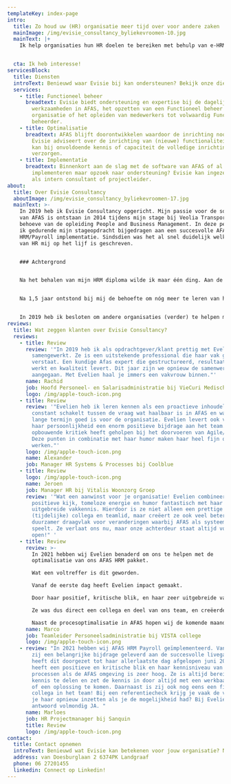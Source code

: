 ```yaml
---
templateKey: index-page
intro:
  title: Zo houd uw (HR) organisatie meer tijd over voor andere zaken
  mainImage: /img/evisie_consultancy_byliekevroomen-10.jpg
  mainText: |+
    Ik help organisaties hun HR doelen te bereiken met behulp van e-HRM.


  cta: Ik heb interesse!
servicesBlock:
  title: Diensten
  introText: Benieuwd waar Evisie bij kan ondersteunen? Bekijk onze diensten!
  services:
    - title: Functioneel beheer
      breadtext: Evisie biedt ondersteuning en expertise bij de dagelijkse
        werkzaamheden in AFAS, het opzetten van een Functioneel beheer
        organisatie of het opleiden van medewerkers tot volwaardig Functioneel
        beheerder.
    - title: Optimalisatie
      breadtext: AFAS blijft doorontwikkelen waardoor de inrichting nooit "af" is.
        Evisie adviseert over de inrichting van (nieuwe) functionaliteiten en
        kan bij onvoldoende kennis of capaciteit de volledige inrichting
        verzorgen.
    - title: Implementatie
      breadtext: Binnenkort aan de slag met de software van AFAS of al begonnen met
        implementeren maar opzoek naar ondersteuning? Evisie kan ingezet worden
        als intern consultant of projectleider.
about:
  title: Over Evisie Consultancy
  aboutImage: /img/evisie_consultancy_byliekevroomen-17.jpg
  mainText: >-
    In 2019 heb ik Evisie Consultancy opgericht. Mijn passie voor de software
    van AFAS is ontstaan in 2014 tijdens mijn stage bij Veolia Transport ten
    behoeve van de opleiding People and Business Management. In deze periode heb
    ik gedurende mijn stageopdracht bijgedragen aan een succesvolle AFAS
    HRM/Payroll implementatie. Sindsdien was het al snel duidelijk welke kant
    van HR mij op het lijf is geschreven. 


    ### Achtergrond


    Na het behalen van mijn HRM diploma wilde ik maar één ding. Aan de slag met AFAS! Ik ben mijn loopbaan begonnen als junior AFAS consultant bij een organisatie die de personele- en financiële administratie verzorgt voor besturen binnen het onderwijs. Daar heb ik de kans gekregen om, door middel van learning on the job, opgeleid te worden door AFAS expert. 


    Na 1,5 jaar ontstond bij mij de behoefte om nóg meer te leren van het softwarepakket, ik wilde verder kijken dan alleen de onderwijssector. Dat heeft ertoe geleid dat ik in 2017 ben verhuisd van Limburg naar Rotterdam om aan de slag te gaan als HR Systems Specialist bij Coolblue. Daar heb ik alle ins en outs van de software leren kennen en sindsdien is geen enkele (AFAS) uitdaging te groot.


    In 2019 heb ik besloten om andere organisaties (verder) te helpen met AFAS als zelfstandig ondernemer. Met mijn jarenlange ervaring als AFAS klant én mijn HR achtergrond, weet ik als geen ander dat het in de praktijk vaak nét even anders werkt. Ik ben daardoor in staat om continu te denken vanuit de wensen en behoeften van de klant en opzoek te gaan naar de meest eenvoudige en efficiënte oplossingen in AFAS die daarbij aansluiten.
reviews:
  title: Wat zeggen klanten over Evisie Consultancy?
  reviews:
    - title: Review
      review: '"In 2019 heb ik als opdrachtgever/klant prettig met Evelien
        samengewerkt. Ze is een uitstekende professional die haar vak goed
        verstaat. Een kundige Afas expert die gestructureerd, resultaatgericht
        werkt en kwaliteit levert. Dit jaar zijn we opnieuw de samenwerking
        aangegaan. Met Evelien haal je immers een vakvrouw binnen."'
      name: Rachid
      job: Hoofd Personeel- en Salarisadministratie bij VieCuri Medisch Centrum
      logo: /img/apple-touch-icon.png
    - title: Review
      review: '"Evelien heb ik leren kennen als een proactieve inhoudelijk expert die
        constant schakelt tussen de vraag wat haalbaar is in AFAS en wat op
        lange termijn goed is voor de organisatie. Evelien levert ook vanuit
        haar persoonlijkheid een enorm positieve bijdrage aan het team. De
        opbouwende kritiek heeft geholpen bij het doorvoeren van Agile/Scrum.
        Deze punten in combinatie met haar humor maken haar heel fijn om mee te
        werken."'
      logo: /img/apple-touch-icon.png
      name: Alexander
      job: Manager HR Systems & Processes bij Coolblue
    - title: Review
      logo: /img/apple-touch-icon.png
      name: Jeroen
      job: Manager HR bij Vitalis Woonzorg Groep
      review: '"Wat een aanwinst voor je organisatie! Evelien combineert haar
        positieve kijk, tomeloze energie en humor fantastisch met haar
        uitgebreide vakkennis. Hierdoor is ze niet alleen een prettige
        (tijdelijke) collega en teamlid, maar creëert ze ook veel beter en
        duurzamer draagvlak voor veranderingen waarbij AFAS als systeem een rol
        speelt. Ze verlaat ons nu, maar onze achterdeur staat altijd voor haar
        open!" '
    - title: Review
      review: >-
        In 2021 hebben wij Evelien benaderd om ons te helpen met de
        optimalisatie van ons AFAS HRM pakket.

        Wat een voltreffer is dit geworden.

        Vanaf de eerste dag heeft Evelien impact gemaakt.

        Door haar positief, kritische blik, en haar zeer uitgebreide vakkennis kon ze ons al snel van advies voorzien. Daarnaast werd zij door haar spontaniteit, gezonde dosis humor en positieve karakter al snel één van de onzen.

        Ze was dus direct een collega en deel van ons team, en creëerde daardoor direct draagvlak bij de directe gebruiker en zorgt voor een positieve flow in het team. Inmiddels heeft zij met haar vakkennis al de nodige verbeteringen doorgevoerd, maar gelukkig is de koek nog niet op!

        Naast de procesoptimalisatie in AFAS hopen wij de komende maanden nog te kunnen leren van Evelien, aangezien ook kennisoverdracht door Evelien verzorgd wordt, waardoor dit ook in ons team geborgd wordt. Vol vertrouwen en plezier kijken wij dan ook uit naar de komende maanden samenwerking met Evelien, een professional in hart en nieren, maar bovenal een fijne collega om mee samen te werken!
      name: Marco
      job: Teamleider Personeelsadministratie bij VISTA college
      logo: /img/apple-touch-icon.png
    - review: "In 2021 hebben wij AFAS HRM Payroll geïmplementeerd. Vanaf dag 1 heeft
        zij een belangrijke bijdrage geleverd aan de succesvolle livegang en
        heeft dit doorgezet tot haar allerlaatste dag afgelopen juni 2022. Ze
        heeft een positieve en kritische blik en haar kennisniveau van zowel HR
        processen als de AFAS omgeving is zeer hoog. Ze is altijd bereid om deze
        kennis te delen en zet de kennis in door altijd met een werkbaar advies
        of een oplossing te komen. Daarnaast is zij ook nog eens een fijne
        collega in het team! Bij een referentiecheck krijg je vaak de vraag: zou
        je haar opnieuw inzetten als je de mogelijkheid had? Bij Evelien is het
        antwoord volmondig JA. "
      name: Marloes
      job: HR Projectmanager bij Sanquin
      title: Review
      logo: /img/apple-touch-icon.png
contact:
  title: Contact opnemen
  introText: Benieuwd wat Evisie kan betekenen voor jouw organisatie? Neem dan contact op.
  address: van Doesburglaan 2 6374PK Landgraaf
  phone: 06 27201455
  linkedin: Connect op Linkedin!
---
```

